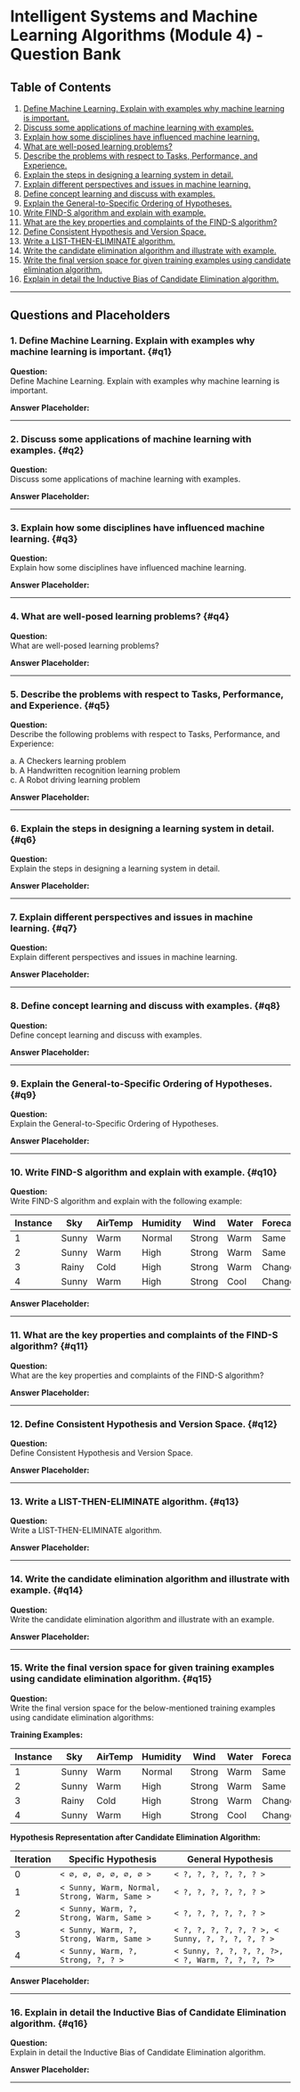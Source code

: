 # Intelligent Systems and Machine Learning Algorithms (Module 4) - Question Bank

## Table of Contents

1. [Define Machine Learning. Explain with examples why machine learning is important.](#q1)
2. [Discuss some applications of machine learning with examples.](#q2)
3. [Explain how some disciplines have influenced machine learning.](#q3)
4. [What are well-posed learning problems?](#q4)
5. [Describe the problems with respect to Tasks, Performance, and Experience.](#q5)
6. [Explain the steps in designing a learning system in detail.](#q6)
7. [Explain different perspectives and issues in machine learning.](#q7)
8. [Define concept learning and discuss with examples.](#q8)
9. [Explain the General-to-Specific Ordering of Hypotheses.](#q9)
10. [Write FIND-S algorithm and explain with example.](#q10)
11. [What are the key properties and complaints of the FIND-S algorithm?](#q11)
12. [Define Consistent Hypothesis and Version Space.](#q12)
13. [Write a LIST-THEN-ELIMINATE algorithm.](#q13)
14. [Write the candidate elimination algorithm and illustrate with example.](#q14)
15. [Write the final version space for given training examples using candidate elimination algorithm.](#q15)
16. [Explain in detail the Inductive Bias of Candidate Elimination algorithm.](#q16)

---

## Questions and Placeholders

### 1. Define Machine Learning. Explain with examples why machine learning is important.  {#q1}
**Question:**  
Define Machine Learning. Explain with examples why machine learning is important.  

**Answer Placeholder:**  
<!-- Write your answer here -->

---

### 2. Discuss some applications of machine learning with examples.  {#q2}
**Question:**  
Discuss some applications of machine learning with examples.  

**Answer Placeholder:**  
<!-- Write your answer here -->

---

### 3. Explain how some disciplines have influenced machine learning.  {#q3}
**Question:**  
Explain how some disciplines have influenced machine learning.  

**Answer Placeholder:**  
<!-- Write your answer here -->

---

### 4. What are well-posed learning problems?  {#q4}
**Question:**  
What are well-posed learning problems?  

**Answer Placeholder:**  
<!-- Write your answer here -->

---

### 5. Describe the problems with respect to Tasks, Performance, and Experience.  {#q5}
**Question:**  
Describe the following problems with respect to Tasks, Performance, and Experience:  

a. A Checkers learning problem  
b. A Handwritten recognition learning problem  
c. A Robot driving learning problem  

**Answer Placeholder:**  
<!-- Write your answer here -->

---

### 6. Explain the steps in designing a learning system in detail.  {#q6}
**Question:**  
Explain the steps in designing a learning system in detail.  

**Answer Placeholder:**  
<!-- Write your answer here -->

---

### 7. Explain different perspectives and issues in machine learning.  {#q7}
**Question:**  
Explain different perspectives and issues in machine learning.  

**Answer Placeholder:**  
<!-- Write your answer here -->

---

### 8. Define concept learning and discuss with examples.  {#q8}
**Question:**  
Define concept learning and discuss with examples.  

**Answer Placeholder:**  
<!-- Write your answer here -->

---

### 9. Explain the General-to-Specific Ordering of Hypotheses.  {#q9}
**Question:**  
Explain the General-to-Specific Ordering of Hypotheses.  

**Answer Placeholder:**  
<!-- Write your answer here -->

---

### 10. Write FIND-S algorithm and explain with example.  {#q10}
**Question:**  
Write FIND-S algorithm and explain with the following example:  

| Instance | Sky   | AirTemp | Humidity | Wind   | Water | Forecast | EnjoySport |
|----------|-------|---------|----------|--------|-------|----------|------------|
| 1        | Sunny | Warm    | Normal   | Strong | Warm  | Same     | Yes        |
| 2        | Sunny | Warm    | High     | Strong | Warm  | Same     | Yes        |
| 3        | Rainy | Cold    | High     | Strong | Warm  | Change   | No         |
| 4        | Sunny | Warm    | High     | Strong | Cool  | Change   | Yes        |

**Answer Placeholder:**  
<!-- Write your answer here -->

---

### 11. What are the key properties and complaints of the FIND-S algorithm?  {#q11}
**Question:**  
What are the key properties and complaints of the FIND-S algorithm?  

**Answer Placeholder:**  
<!-- Write your answer here -->

---

### 12. Define Consistent Hypothesis and Version Space.  {#q12}
**Question:**  
Define Consistent Hypothesis and Version Space.  

**Answer Placeholder:**  
<!-- Write your answer here -->

---

### 13. Write a LIST-THEN-ELIMINATE algorithm.  {#q13}
**Question:**  
Write a LIST-THEN-ELIMINATE algorithm.  

**Answer Placeholder:**  
<!-- Write your answer here -->

---

### 14. Write the candidate elimination algorithm and illustrate with example.  {#q14}
**Question:**  
Write the candidate elimination algorithm and illustrate with an example.  

**Answer Placeholder:**  
<!-- Write your answer here -->

---

### 15. Write the final version space for given training examples using candidate elimination algorithm.  {#q15}
**Question:**  
Write the final version space for the below-mentioned training examples using candidate elimination algorithms:  

**Training Examples:**  


| Instance | Sky   | AirTemp | Humidity | Wind   | Water | Forecast | EnjoySport |
|----------|-------|---------|----------|--------|-------|----------|------------|
| 1        | Sunny | Warm    | Normal   | Strong | Warm  | Same     | Yes        |
| 2        | Sunny | Warm    | High     | Strong | Warm  | Same     | Yes        |
| 3        | Rainy | Cold    | High     | Strong | Warm  | Change   | No         |
| 4        | Sunny | Warm    | High     | Strong | Cool  | Change   | Yes        |

**Hypothesis Representation after Candidate Elimination Algorithm:**  

| Iteration | Specific Hypothesis              | General Hypothesis                                       |
|-----------|----------------------------------|---------------------------------------------------------|
| 0         | `< ∅, ∅, ∅, ∅, ∅, ∅ >`           | `< ?, ?, ?, ?, ?, ? >`                                  |
| 1         | `< Sunny, Warm, Normal, Strong, Warm, Same >` | `< ?, ?, ?, ?, ?, ? >`                                  |
| 2         | `< Sunny, Warm, ?, Strong, Warm, Same >`      | `< ?, ?, ?, ?, ?, ? >`                                  |
| 3         | `< Sunny, Warm, ?, Strong, Warm, Same >`      | `< ?, ?, ?, ?, ?, ? >, < Sunny, ?, ?, ?, ?, ? >`       |
| 4         | `< Sunny, Warm, ?, Strong, ?, ? >`            | `< Sunny, ?, ?, ?, ?, ?>, < ?, Warm, ?, ?, ?, ?>`       |

**Answer Placeholder:**  
<!-- Write your answer here -->

---

### 16. Explain in detail the Inductive Bias of Candidate Elimination algorithm.  {#q16}
**Question:**  
Explain in detail the Inductive Bias of Candidate Elimination algorithm.  

**Answer Placeholder:**  
<!-- Write your answer here -->

---
